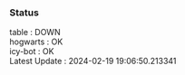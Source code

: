 ### Status


table : DOWN  
hogwarts : OK  
icy-bot : OK  
Latest Update : 2024-02-19 19:06:50.213341
